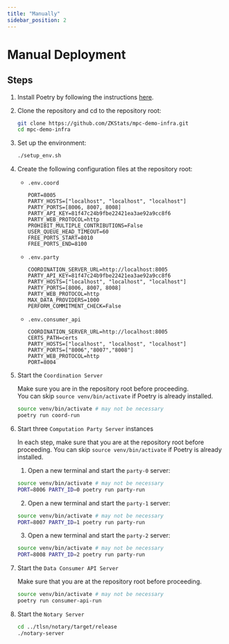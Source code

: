```yaml
---
title: "Manually"
sidebar_position: 2
---
```


# Manual Deployment

## Steps
1. Install Poetry by following the instructions [here](https://python-poetry.org/docs/#installation).

1. Clone the repository and cd to the repository root:
   ```bash
   git clone https://github.com/ZKStats/mpc-demo-infra.git
   cd mpc-demo-infra
   ```

1. Set up the environment:

   ```bash
   ./setup_env.sh
   ```

1. Create the following configuration files at the repository root:
   - `.env.coord`
     ```
     PORT=8005
     PARTY_HOSTS=["localhost", "localhost", "localhost"]
     PARTY_PORTS=[8006, 8007, 8008]
     PARTY_API_KEY=81f47c24b9fbe22421ea3ae92a9cc8f6
     PARTY_WEB_PROTOCOL=http
     PROHIBIT_MULTIPLE_CONTRIBUTIONS=False
     USER_QUEUE_HEAD_TIMEOUT=60
     FREE_PORTS_START=8010
     FREE_PORTS_END=8100
     ```

   - `.env.party`
     ```
     COORDINATION_SERVER_URL=http://localhost:8005
     PARTY_API_KEY=81f47c24b9fbe22421ea3ae92a9cc8f6
     PARTY_HOSTS=["localhost", "localhost", "localhost"]
     PARTY_PORTS=[8006, 8007, 8008]
     PARTY_WEB_PROTOCOL=http
     MAX_DATA_PROVIDERS=1000
     PERFORM_COMMITMENT_CHECK=False
     ```

   - `.env.consumer_api`
     ```
     COORDINATION_SERVER_URL=http://localhost:8005
     CERTS_PATH=certs
     PARTY_HOSTS=["localhost", "localhost", "localhost"]
     PARTY_PORTS=["8006","8007","8008"]
     PARTY_WEB_PROTOCOL=http
     PORT=8004
     ```

1. Start the `Coordination Server`

   Make sure you are in the repository root before proceeding.  
   You can skip `source venv/bin/activate` if Poetry is already installed.

   ```bash
   source venv/bin/activate # may not be necessary
   poetry run coord-run
   ```

1. Start three `Computation Party Server` instances

   In each step, make sure that you are at the repository root before proceeding.
   You can skip `source venv/bin/activate` if Poetry is already installed.

   1. Open a new terminal and start the `party-0` server:
   ```bash
   source venv/bin/activate # may not be necessary
   PORT=8006 PARTY_ID=0 poetry run party-run
   ```

   2. Open a new terminal and start the `party-1` server:
   ```bash
   source venv/bin/activate # may not be necessary
   PORT=8007 PARTY_ID=1 poetry run party-run
   ```

   3. Open a new terminal and start the `party-2` server:
   ```bash
   source venv/bin/activate # may not be necessary
   PORT=8008 PARTY_ID=2 poetry run party-run
   ```

1. Start the `Data Consumer API Server`

   Make sure that you are at the repository root before proceeding.

   ```bash
   source venv/bin/activate # may not be necessary
   poetry run consumer-api-run
   ```

1. Start the `Notary Server`
   ```bash
   cd ../tlsn/notary/target/release
   ./notary-server
   ```


